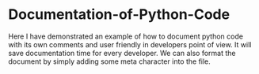 # Documentation-of-Python-Code

Here I have demonstrated an example of how to document python code with its own comments and user friendly in developers point of view. It will save documentation time for every developer. We can also format the document by simply adding some meta character into the file.


